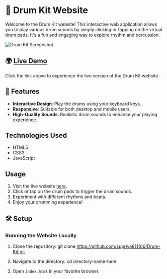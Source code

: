 # 🥁 Drum Kit Website 

Welcome to the Drum Kit website! This interactive web application allows you to play various drum sounds by simply clicking or tapping on the virtual drum pads. It's a fun and engaging way to explore rhythm and percussion.

![Drum Kit Screenshot](https://github.com/supriya811106/Drum-Kit/assets/89856408/21271d8d-8a27-4492-ad4b-a1e9e2607b92)

## 🌍 [Live Demo](https://play-drum-kit1.netlify.app/)

Click the link above to experience the live version of the Drum Kit website.

## 🔧 Features

- **Interactive Design**: Play the drums using your keyboard keys.
- **Responsive**: Suitable for both desktop and mobile users.
- **High-Quality Sounds**: Realistic drum sounds to enhance your playing experience.

## Technologies Used

- HTML5
- CSS3
- JavaScript

## Usage

1. Visit the live website [here](https://play-drum-kit1.netlify.app/).
2. Click or tap on the drum pads to trigger the drum sounds.
3. Experiment with different rhythms and beats.
4. Enjoy your drumming experience!

## 🛠️ Setup

### Running the Website Locally

1. Clone the repository: git clone https://github.com/supriya811106/Drum-Kit.git

2. Navigate to the directory: cd directory-name-here

3. Open `index.html` in your favorite browser.
